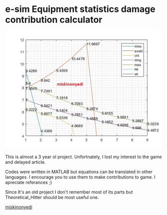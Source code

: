 # e-sim Equipment statistics damage contribution calculator

![alt text](https://github.com/Urtii/e-sim/blob/master/independent_qualities_plot.jpg)

This is almost a 3 year ol project. Unfortnately, I lost my interest to the game and delayed article.

Codes were written in MATLAB but equations can be translated in other languages. I encourage you to use them to make contributions to game. I apreciate referances ;)

Since It's an old project I don't remember most of its parts but Theoretical_Hitter should be most useful one.

[miskinonyedi](https://suna.e-sim.org/profile.html?id=230155)
